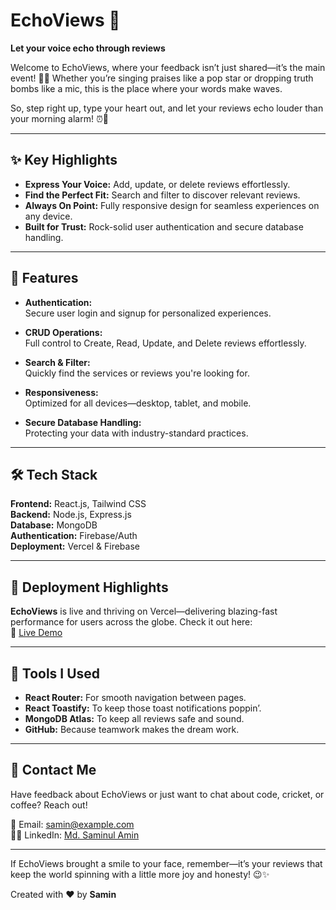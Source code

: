 # EchoViews 🌟  
**Let your voice echo through reviews**  

Welcome to EchoViews, where your feedback isn’t just shared—it’s the main event! 🎉✨
Whether you’re singing praises like a pop star or dropping truth bombs like a mic, this is the place where your words make waves.

So, step right up, type your heart out, and let your reviews echo louder than your morning alarm! ⏰💬

---

## ✨ Key Highlights  
- **Express Your Voice:** Add, update, or delete reviews effortlessly.  
- **Find the Perfect Fit:** Search and filter to discover relevant reviews.  
- **Always On Point:** Fully responsive design for seamless experiences on any device.  
- **Built for Trust:** Rock-solid user authentication and secure database handling.  

---

## 🚀 Features  
- **Authentication:**  
  Secure user login and signup for personalized experiences.  

- **CRUD Operations:**  
  Full control to Create, Read, Update, and Delete reviews effortlessly.  

- **Search & Filter:**  
  Quickly find the services or reviews you're looking for.  

- **Responsiveness:**  
  Optimized for all devices—desktop, tablet, and mobile.  

- **Secure Database Handling:**  
  Protecting your data with industry-standard practices.  

---

## 🛠 Tech Stack  
**Frontend:** React.js, Tailwind CSS  
**Backend:** Node.js, Express.js  
**Database:** MongoDB  
**Authentication:** Firebase/Auth  
**Deployment:** Vercel & Firebase 

---

## 🚀 Deployment Highlights  
**EchoViews** is live and thriving on Vercel—delivering blazing-fast performance for users across the globe. Check it out here:  
🔗 [Live Demo](https://echoviews.web.app/)  

---

## 🧰 Tools I Used  
- **React Router:** For smooth navigation between pages.  
- **React Toastify:** To keep those toast notifications poppin’.    
- **MongoDB Atlas:** To keep all reviews safe and sound.  
- **GitHub:** Because teamwork makes the dream work.  

---

## 🤝 Contact Me  
Have feedback about EchoViews or just want to chat about code, cricket, or coffee? Reach out!  

📧 Email: [samin@example.com](mailto:saminul.amin@gmail.com)   
👨‍💻 LinkedIn: [Md. Saminul Amin](https://www.linkedin.com/in/md-saminul-amin-91605730a)  

---

If EchoViews brought a smile to your face, remember—it’s your reviews that keep the world spinning with a little more joy and honesty! 😉✨  


Created with ❤️ by **Samin**  
